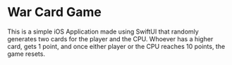 # War Card Game

This is a simple iOS Application made using SwiftUI that randomly generates two cards for the player and the CPU.
Whoever has a higher card, gets 1 point, and once either player or the CPU reaches 10 points, the game resets.
